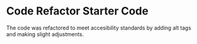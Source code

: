 # Code Refactor Starter Code
The code was refactored to meet accesibility standards by adding alt tags and making slight adjustments.